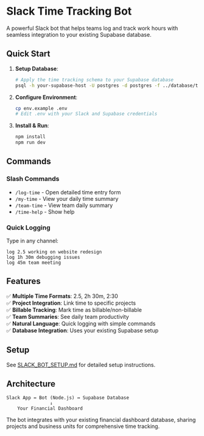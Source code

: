 # Slack Time Tracking Bot

A powerful Slack bot that helps teams log and track work hours with seamless integration to your existing Supabase database.

## Quick Start

1. **Setup Database**:
   ```bash
   # Apply the time tracking schema to your Supabase database
   psql -h your-supabase-host -U postgres -d postgres -f ../database/time-tracking-schema.sql
   ```

2. **Configure Environment**:
   ```bash
   cp env.example .env
   # Edit .env with your Slack and Supabase credentials
   ```

3. **Install & Run**:
   ```bash
   npm install
   npm run dev
   ```

## Commands

### Slash Commands
- `/log-time` - Open detailed time entry form
- `/my-time` - View your daily time summary  
- `/team-time` - View team daily summary
- `/time-help` - Show help

### Quick Logging
Type in any channel:
```
log 2.5 working on website redesign
log 1h 30m debugging issues
log 45m team meeting
```

## Features

✅ **Multiple Time Formats**: 2.5, 2h 30m, 2:30  
✅ **Project Integration**: Link time to specific projects  
✅ **Billable Tracking**: Mark time as billable/non-billable  
✅ **Team Summaries**: See daily team productivity  
✅ **Natural Language**: Quick logging with simple commands  
✅ **Database Integration**: Uses your existing Supabase setup  

## Setup

See [SLACK_BOT_SETUP.md](./SLACK_BOT_SETUP.md) for detailed setup instructions.

## Architecture

```
Slack App ↔ Bot (Node.js) ↔ Supabase Database
                ↓
    Your Financial Dashboard
```

The bot integrates with your existing financial dashboard database, sharing projects and business units for comprehensive time tracking.
